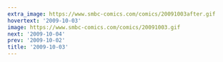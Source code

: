 ```yaml
---
extra_image: https://www.smbc-comics.com/comics/20091003after.gif
hovertext: '2009-10-03'
image: https://www.smbc-comics.com/comics/20091003.gif
next: '2009-10-04'
prev: '2009-10-02'
title: '2009-10-03'
---
```

